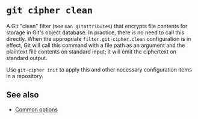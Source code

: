 # `git cipher clean`

A Git "clean" filter (see `man gitattributes`) that encrypts file contents for storage in Git's object database. In practice, there is no need to call this directly. When the appropriate `filter.git-cipher.clean` configuration is in effect, Git will call this command with a file path as an argument and the plaintext file contents on standard input; it will emit the ciphertext on standard output.

Use `git-cipher init` to apply this and other necessary configuration items in a repository.

## See also

- [Common options](common-options.md)
